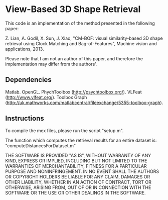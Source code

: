 # View-Based 3D Shape Retrieval

This code is an implementation of the method presented in the following paper:

Z. Lian, A. Godil, X. Sun, J. Xiao, "CM-BOF: visual similarity-based 3D shape retrieval using Clock Matching and Bag-of-Features",  Machine vision and applications, 2013.

Please note that I am not an author of this paper, and therefore the implementation may differ from the authors’.

## Dependencies

Matlab.
OpenGL.
PhychToolbox (http://psychtoolbox.org/).
VLFeat (http://www.vlfeat.org/).
Toolbox Graph (http://uk.mathworks.com/matlabcentral/fileexchange/5355-toolbox-graph).

## Instructions

To compile the mex files, please run the script "setup.m".

The function which computes the retrieval results for an entire dataset is:
"computeDistancesForDataset.m"


THE SOFTWARE IS PROVIDED "AS IS", WITHOUT WARRANTY OF ANY KIND, EXPRESS OR
IMPLIED, INCLUDING BUT NOT LIMITED TO THE WARRANTIES OF MERCHANTABILITY,
FITNESS FOR A PARTICULAR PURPOSE AND NONINFRINGEMENT. IN NO EVENT SHALL THE
AUTHORS OR COPYRIGHT HOLDERS BE LIABLE FOR ANY CLAIM, DAMAGES OR OTHER
LIABILITY, WHETHER IN AN ACTION OF CONTRACT, TORT OR OTHERWISE, ARISING FROM,
OUT OF OR IN CONNECTION WITH THE SOFTWARE OR THE USE OR OTHER DEALINGS IN
THE SOFTWARE.




